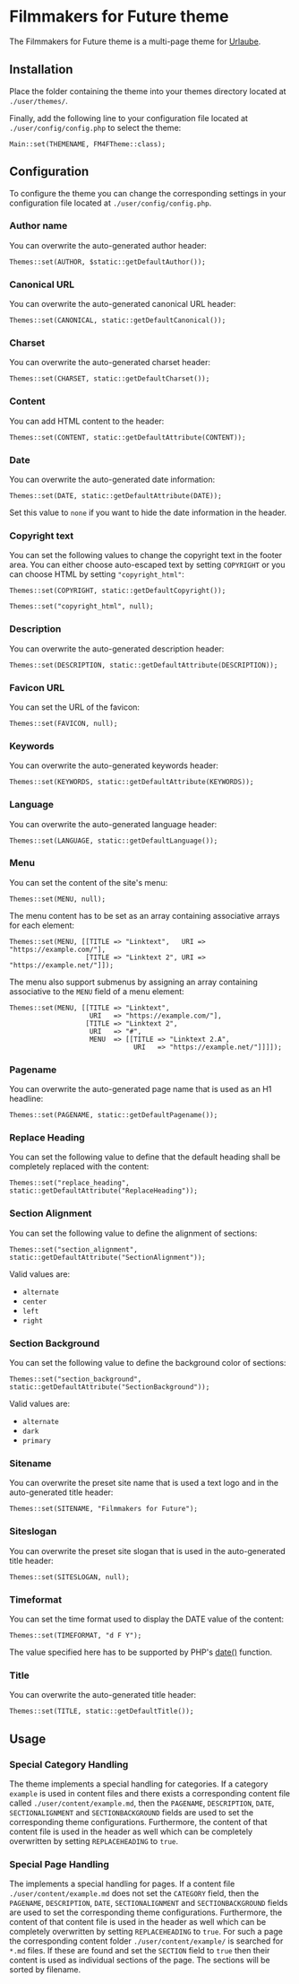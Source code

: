 # Filmmakers for Future theme
The Filmmakers for Future theme is a multi-page theme for [Urlaube](https://github.com/urlaube/urlaube).

## Installation
Place the folder containing the theme into your themes directory located at `./user/themes/`.

Finally, add the following line to your configuration file located at `./user/config/config.php` to select the theme:
```
Main::set(THEMENAME, FM4FTheme::class);
```

## Configuration
To configure the theme you can change the corresponding settings in your configuration file located at `./user/config/config.php`.

### Author name
You can overwrite the auto-generated author header:
```
Themes::set(AUTHOR, $static::getDefaultAuthor());
```

### Canonical URL
You can overwrite the auto-generated canonical URL header:
```
Themes::set(CANONICAL, static::getDefaultCanonical());
```

### Charset
You can overwrite the auto-generated charset header:
```
Themes::set(CHARSET, static::getDefaultCharset());
```

### Content
You can add HTML content to the header:
```
Themes::set(CONTENT, static::getDefaultAttribute(CONTENT));
```

### Date
You can overwrite the auto-generated date information:
```
Themes::set(DATE, static::getDefaultAttribute(DATE));
```

Set this value to `none` if you want to hide the date information in the header.

### Copyright text
You can set the following values to change the copyright text in the footer area. You can either choose auto-escaped text by setting `COPYRIGHT` or you can choose HTML by setting `"copyright_html"`:
```
Themes::set(COPYRIGHT, static::getDefaultCopyright());
```
```
Themes::set("copyright_html", null);
```

### Description
You can overwrite the auto-generated description header:
```
Themes::set(DESCRIPTION, static::getDefaultAttribute(DESCRIPTION));
```

### Favicon URL
You can set the URL of the favicon:
```
Themes::set(FAVICON, null);
```

### Keywords
You can overwrite the auto-generated keywords header:
```
Themes::set(KEYWORDS, static::getDefaultAttribute(KEYWORDS));
```

### Language
You can overwrite the auto-generated language header:
```
Themes::set(LANGUAGE, static::getDefaultLanguage());
```

### Menu
You can set the content of the site's menu:
```
Themes::set(MENU, null);
```

The menu content has to be set as an array containing associative arrays for each element:
```
Themes::set(MENU, [[TITLE => "Linktext",   URI => "https://example.com/"],
                   [TITLE => "Linktext 2", URI => "https://example.net/"]]);
```

The menu also support submenus by assigning an array containing associative to the `MENU` field of a menu element:
```
Themes::set(MENU, [[TITLE => "Linktext",
                    URI   => "https://example.com/"],
                   [TITLE => "Linktext 2",
                    URI   => "#",
                    MENU  => [[TITLE => "Linktext 2.A",
                               URI   => "https://example.net/"]]]]);
```

### Pagename
You can overwrite the auto-generated page name that is used as an H1 headline:
```
Themes::set(PAGENAME, static::getDefaultPagename());
```

### Replace Heading
You can set the following value to define that the default heading shall be completely replaced with the content:
```
Themes::set("replace_heading", static::getDefaultAttribute("ReplaceHeading"));
```

### Section Alignment
You can set the following value to define the alignment of sections:
```
Themes::set("section_alignment", static::getDefaultAttribute("SectionAlignment"));
```

Valid values are:
* `alternate`
* `center`
* `left`
* `right`

### Section Background
You can set the following value to define the background color of sections:
```
Themes::set("section_background", static::getDefaultAttribute("SectionBackground"));
```

Valid values are:
* `alternate`
* `dark`
* `primary`

### Sitename
You can overwrite the preset site name that is used a text logo and in the auto-generated title header:
```
Themes::set(SITENAME, "Filmmakers for Future");
```

### Siteslogan
You can overwrite the preset site slogan that is used in the auto-generated title header:
```
Themes::set(SITESLOGAN, null);
```

### Timeformat
You can set the time format used to display the DATE value of the content:
```
Themes::set(TIMEFORMAT, "d F Y");
```

The value specified here has to be supported by PHP's [date()](http://php.net/manual/en/function.date.php) function.

### Title
You can overwrite the auto-generated title header:
```
Themes::set(TITLE, static::getDefaultTitle());
```

## Usage

### Special Category Handling

The theme implements a special handling for categories. If a category `example` is used in content files and there exists a corresponding content file called `./user/content/example.md`, then the `PAGENAME`, `DESCRIPTION`, `DATE`, `SECTIONALIGNMENT` and `SECTIONBACKGROUND` fields are used to set the corresponding theme configurations. Furthermore, the content of that content file is used in the header as well which can be completely overwritten by setting `REPLACEHEADING` to `true`.

### Special Page Handling

The implements a special handling for pages. If a content file `./user/content/example.md` does not set the `CATEGORY` field, then the `PAGENAME`, `DESCRIPTION`, `DATE`, `SECTIONALIGNMENT` and `SECTIONBACKGROUND` fields are used to set the corresponding theme configurations. Furthermore, the content of that content file is used in the header as well which can be completely overwritten by setting `REPLACEHEADING` to `true`. For such a page the corresponding content folder `./user/content/example/` is searched for `*.md` files. If these are found and set the `SECTION` field to `true` then their content is used as individual sections of the page. The sections will be sorted by filename.
